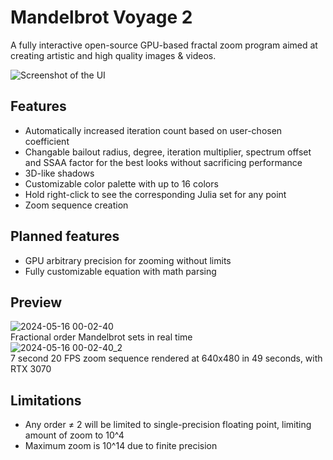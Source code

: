 # Mandelbrot Voyage 2
A fully interactive open-source GPU-based fractal zoom program aimed at creating artistic and high quality images & videos.

![Screenshot of the UI](https://github.com/Yilmaz4/MV2/assets/77583632/d8a478c7-7a6f-42c0-b0f2-89a93d4702dc)

## Features
- Automatically increased iteration count based on user-chosen coefficient
- Changable bailout radius, degree, iteration multiplier, spectrum offset and SSAA factor for the best looks without sacrificing performance
- 3D-like shadows
- Customizable color palette with up to 16 colors
- Hold right-click to see the corresponding Julia set for any point
- Zoom sequence creation

## Planned features
- GPU arbitrary precision for zooming without limits
- Fully customizable equation with math parsing

## Preview
![2024-05-16 00-02-40](https://github.com/Yilmaz4/MV2/assets/77583632/62a251ba-33af-4b81-8e86-50531adbc114)<br />
Fractional order Mandelbrot sets in real time<br />
![2024-05-16 00-02-40_2](https://github.com/Yilmaz4/MV2/assets/77583632/10c6e49f-1dd6-4937-9d55-b0eeb6a8e5f5)<br />
7 second 20 FPS zoom sequence rendered at 640x480 in 49 seconds, with RTX 3070

## Limitations
- Any order ≠ 2 will be limited to single-precision floating point, limiting amount of zoom to 10^4
- Maximum zoom is 10^14 due to finite precision

